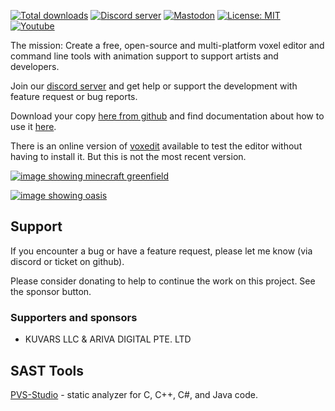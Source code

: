 [![Total downloads](https://img.shields.io/github/downloads/vengi-voxel/vengi/total?longCache=true&style=for-the-badge&label=Downloads&logoColor=fff&logo=GitHub)](https://github.com/vengi-voxel/vengi/releases/latest)
 [![Discord server](https://img.shields.io/discord/622817134682177555?label=Discord&logo=Discord&logoColor=fff&style=for-the-badge)](https://vengi-voxel.de/discord)
 [![Mastodon](https://img.shields.io/mastodon/follow/000355843?longCache=true&style=for-the-badge&label=Mastodon&logoColor=fff)](https://mastodon.social/@mgerhardy)
 [![License: MIT](https://img.shields.io/badge/License-MIT-yellow.svg?longCache=true&style=for-the-badge&label=License&logoColor=fff)](https://opensource.org/licenses/MIT)
 [![Youtube](https://img.shields.io/youtube/channel/views/UCbnJUW0d4tYvdmsJ-R6iUpA?longCache=true&style=for-the-badge&label=Youtube&logoColor=fff)](https://www.youtube.com/channel/UCbnJUW0d4tYvdmsJ-R6iUpA)

The mission: Create a free, open-source and multi-platform voxel editor and command line tools with animation support to support artists and developers.

Join our [discord server](https://vengi-voxel.de/discord) and get help or support the development with feature request or bug reports.

Download your copy [here from github](https://github.com/vengi-voxel/vengi/releases/latest) and find documentation about how to use it [here](https://vengi-voxel.github.io/vengi/).

There is an online version of [voxedit](https://vengi-voxel.github.io/vengi-voxedit-html5/) available to test the editor without having to install it. But this is not the most recent version.

[![image showing minecraft greenfield](https://raw.githubusercontent.com/wiki/vengi-voxel/vengi/images/greenfield-water.png)](https://www.greenfieldmc.net)

[![image showing oasis](https://raw.githubusercontent.com/wiki/vengi-voxel/vengi/images/oasis.png)](https://github.com/Phyronnaz/VoxelAssets/tree/master/Oasis)

## Support

If you encounter a bug or have a feature request, please let me know (via discord or ticket on github).

Please consider donating to help to continue the work on this project. See the sponsor button.

### Supporters and sponsors

* KUVARS LLC & ARIVA DIGITAL PTE. LTD

## SAST Tools

[PVS-Studio](https://pvs-studio.com/en/pvs-studio/?utm_source=github&utm_medium=organic&utm_campaign=open_source) - static analyzer for C, C++, C#, and Java code.
